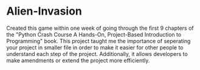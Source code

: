 # Alien-Invasion
Created this game within one week of going through the first 9 chapters of the "Python Crash Course A Hands-On, Project-Based Introduction to Programming" book. This project taught me the importance of seperating your project in smaller file in order to make it easier for other people to understand each step of the project. Additionally, it allows developers to make amendments or extend the project more efficiently.
